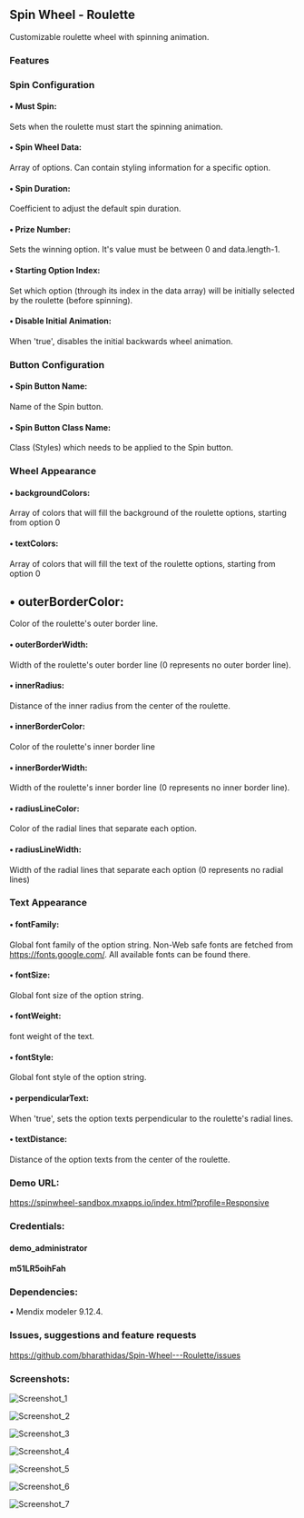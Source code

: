 ## Spin Wheel - Roulette

Customizable roulette wheel with spinning animation. 

### Features
### Spin Configuration
#### •	Must Spin: 
Sets when the roulette must start the spinning animation.
#### •	Spin Wheel Data: 
Array of options. Can contain styling information for a specific option.
#### •	Spin Duration: 
Coefficient to adjust the default spin duration.
#### •	Prize Number: 
Sets the winning option. It's value must be between 0 and data.length-1.
#### •	Starting Option Index: 
Set which option (through its index in the data array) will be initially selected by the roulette (before spinning).
#### •	Disable Initial Animation: 
When 'true', disables the initial backwards wheel animation.

### Button Configuration
#### •	Spin Button Name: 
Name of the Spin button.
#### •	Spin Button Class Name: 
Class (Styles) which needs to be applied to the Spin button.

### Wheel Appearance

#### •	backgroundColors: 
Array of colors that will fill the background of the roulette options, starting from option 0
#### •	textColors: 
Array of colors that will fill the text of the roulette options, starting from option 0
## •	outerBorderColor: 
Color of the roulette's outer border line.
#### •	outerBorderWidth: 
Width of the roulette's outer border line (0 represents no outer border line).
#### •	innerRadius: 
Distance of the inner radius from the center of the roulette.
#### •	innerBorderColor: 
Color of the roulette's inner border line
#### •	innerBorderWidth:
Width of the roulette's inner border line (0 represents no inner border line).
#### •	radiusLineColor: 
Color of the radial lines that separate each option.
#### •	radiusLineWidth: 
Width of the radial lines that separate each option (0 represents no radial lines)
### Text Appearance
#### •	fontFamily: 
Global font family of the option string. Non-Web safe fonts are fetched from https://fonts.google.com/. All available fonts can be found there.
#### •	fontSize: 
Global font size of the option string.
#### •	fontWeight:
font weight of the text.
#### •	fontStyle: 
Global font style of the option string.
#### •	perpendicularText: 
When 'true', sets the option texts perpendicular to the roulette's radial lines.
#### •	textDistance: 
Distance of the option texts from the center of the roulette.

### Demo URL:
https://spinwheel-sandbox.mxapps.io/index.html?profile=Responsive

### Credentials:
#### demo_administrator
#### m51LR5oihFah

### Dependencies:
•	Mendix modeler 9.12.4.

### Issues, suggestions and feature requests
https://github.com/bharathidas/Spin-Wheel---Roulette/issues

### Screenshots:
![Screenshot_1](https://github.com/user-attachments/assets/661f0df8-6ac1-4672-aaf5-e476d674c979)

![Screenshot_2](https://github.com/user-attachments/assets/e312e0fd-d9e3-4dfb-97a1-0a2f212fbf38)

![Screenshot_3](https://github.com/user-attachments/assets/da5f8ee1-f033-4432-a493-11ed47bb4eec)

![Screenshot_4](https://github.com/user-attachments/assets/aba148fd-c5e0-426d-a757-86ded754950b)

![Screenshot_5](https://github.com/user-attachments/assets/31f7e4de-0228-4193-9924-9bfd253d6441)

![Screenshot_6](https://github.com/user-attachments/assets/d7c11fdc-6d4b-4df6-9f11-82f742ce45bf)

![Screenshot_7](https://github.com/user-attachments/assets/077568bf-d022-4041-a144-d42419733526)

